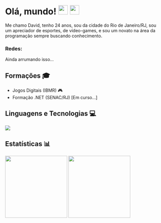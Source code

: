 # Olá, mundo! <img src="https://media.giphy.com/media/hvRJCLFzcasrR4ia7z/giphy.gif" width="30px"/> <img src="https://media.giphy.com/media/yo1whaKkz38ME/giphy.gif" width="30px"/>
Me chamo David, tenho 24 anos, sou da cidade do Rio de Janeiro/RJ, sou um apreciador de esportes, de vídeo-games, e sou um novato na área da programação sempre buscando conhecimento.

### Redes:
<div>
  <p>Ainda arrumando isso...</p>
  <!-- <a href="#" target="_blank"><img src="https://img.shields.io/badge/-LinkedIn-%230077B5?style=for-the-badge&logo=linkedin&logoColor=white" target="_blank"></a>
  <a href="#" target="_blank"><img src="https://img.shields.io/badge/-Instagram-%23E4405F?style=for-the-badge&logo=instagram&logoColor=white" target="_blank"></a> -->
</div>

## Formações 🎓
- Jogos Digitais (IBMR) 🎮
- Formação .NET (SENAC/RJ) [Em curso...]

## Linguagens e Tecnologias 💻
<div>
  <img src="https://skillicons.dev/icons?i=cpp,cs,js,html,css,dotnet&theme=dark">
</div>

## Estatísticas 📊

<div>
  <a href="https://github.com/dbrunxler"></a>
  <img height="200em" src="https://github-readme-stats.vercel.app/api?username=dbrunxler&show_icons=true&include_all_commits=true&line_height=27&theme=dark">
  <img height="200em" src="https://github-readme-stats.vercel.app/api/top-langs/?username=dbrunxler&theme=dark">
</div>
